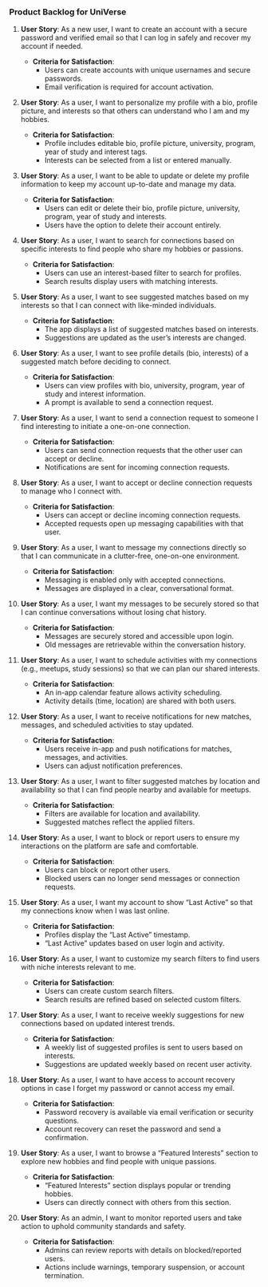 
### **Product Backlog for UniVerse**

1. **User Story**: As a new user, I want to create an account with a secure password and verified email so that I can log in safely and recover my account if needed.
   - **Criteria for Satisfaction**:
     - Users can create accounts with unique usernames and secure passwords.
     - Email verification is required for account activation.

2. **User Story**: As a user, I want to personalize my profile with a bio, profile picture, and interests so that others can understand who I am and my hobbies.
   - **Criteria for Satisfaction**:
     - Profile includes editable bio, profile picture, university, program, year of study and interest tags.
     - Interests can be selected from a list or entered manually.

3. **User Story**: As a user, I want to be able to update or delete my profile information to keep my account up-to-date and manage my data.
   - **Criteria for Satisfaction**:
     - Users can edit or delete their bio, profile picture, university, program, year of study and interests.
     - Users have the option to delete their account entirely.

4. **User Story**: As a user, I want to search for connections based on specific interests to find people who share my hobbies or passions.
   - **Criteria for Satisfaction**:
     - Users can use an interest-based filter to search for profiles.
     - Search results display users with matching interests.

5. **User Story**: As a user, I want to see suggested matches based on my interests so that I can connect with like-minded individuals.
   - **Criteria for Satisfaction**:
     - The app displays a list of suggested matches based on interests.
     - Suggestions are updated as the user’s interests are changed.

6. **User Story**: As a user, I want to see profile details (bio, interests) of a suggested match before deciding to connect.
   - **Criteria for Satisfaction**:
     - Users can view profiles with bio, university, program, year of study and interest information.
     - A prompt is available to send a connection request.

7. **User Story**: As a user, I want to send a connection request to someone I find interesting to initiate a one-on-one connection.
   - **Criteria for Satisfaction**:
     - Users can send connection requests that the other user can accept or decline.
     - Notifications are sent for incoming connection requests.

8. **User Story**: As a user, I want to accept or decline connection requests to manage who I connect with.
   - **Criteria for Satisfaction**:
     - Users can accept or decline incoming connection requests.
     - Accepted requests open up messaging capabilities with that user.

9. **User Story**: As a user, I want to message my connections directly so that I can communicate in a clutter-free, one-on-one environment.
   - **Criteria for Satisfaction**:
     - Messaging is enabled only with accepted connections.
     - Messages are displayed in a clear, conversational format.

10. **User Story**: As a user, I want my messages to be securely stored so that I can continue conversations without losing chat history.
    - **Criteria for Satisfaction**:
      - Messages are securely stored and accessible upon login.
      - Old messages are retrievable within the conversation history.

11. **User Story**: As a user, I want to schedule activities with my connections (e.g., meetups, study sessions) so that we can plan our shared interests.
    - **Criteria for Satisfaction**:
      - An in-app calendar feature allows activity scheduling.
      - Activity details (time, location) are shared with both users.

12. **User Story**: As a user, I want to receive notifications for new matches, messages, and scheduled activities to stay updated.
    - **Criteria for Satisfaction**:
      - Users receive in-app and push notifications for matches, messages, and activities.
      - Users can adjust notification preferences.

13. **User Story**: As a user, I want to filter suggested matches by location and availability so that I can find people nearby and available for meetups.
    - **Criteria for Satisfaction**:
      - Filters are available for location and availability.
      - Suggested matches reflect the applied filters.

14. **User Story**: As a user, I want to block or report users to ensure my interactions on the platform are safe and comfortable.
    - **Criteria for Satisfaction**:
      - Users can block or report other users.
      - Blocked users can no longer send messages or connection requests.

15. **User Story**: As a user, I want my account to show “Last Active” so that my connections know when I was last online.
    - **Criteria for Satisfaction**:
      - Profiles display the “Last Active” timestamp.
      - “Last Active” updates based on user login and activity.

16. **User Story**: As a user, I want to customize my search filters to find users with niche interests relevant to me.
    - **Criteria for Satisfaction**:
      - Users can create custom search filters.
      - Search results are refined based on selected custom filters.

17. **User Story**: As a user, I want to receive weekly suggestions for new connections based on updated interest trends.
    - **Criteria for Satisfaction**:
      - A weekly list of suggested profiles is sent to users based on interests.
      - Suggestions are updated weekly based on recent user activity.

18. **User Story**: As a user, I want to have access to account recovery options in case I forget my password or cannot access my email.
    - **Criteria for Satisfaction**:
      - Password recovery is available via email verification or security questions.
      - Account recovery can reset the password and send a confirmation.

19. **User Story**: As a user, I want to browse a “Featured Interests” section to explore new hobbies and find people with unique passions.
    - **Criteria for Satisfaction**:
      - “Featured Interests” section displays popular or trending hobbies.
      - Users can directly connect with others from this section.

20. **User Story**: As an admin, I want to monitor reported users and take action to uphold community standards and safety.
    - **Criteria for Satisfaction**:
      - Admins can review reports with details on blocked/reported users.
      - Actions include warnings, temporary suspension, or account termination.



